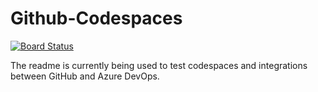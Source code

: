 # Github-Codespaces

[![Board Status](https://dev.azure.com/persellmachuca/71e65c5b-8184-4369-9ced-5c41d2d71863/eb50944e-259f-49a9-9c41-267c24f4a7ae/_apis/work/boardbadge/a2188fde-692e-4e0c-804f-3f331258b1ee)](https://dev.azure.com/persellmachuca/71e65c5b-8184-4369-9ced-5c41d2d71863/_boards/board/t/eb50944e-259f-49a9-9c41-267c24f4a7ae/Stories/)

The readme is currently being used to test codespaces and integrations between GitHub and Azure DevOps.
